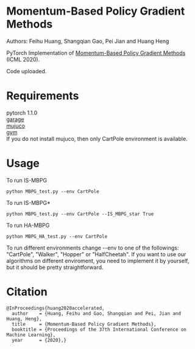 # Momentum-Based Policy Gradient Methods
Authors: Feihu Huang, Shangqian Gao, Pei Jian and Huang Heng

PyTorch Implementation of [Momentum-Based Policy Gradient Methods](https://arxiv.org/pdf/2007.06680.pdf) (ICML 2020).

Code uploaded.
# Requirements
pytorch 1.1.0  
[garage](https://github.com/rlworkgroup/garage)  
[mujuco](http://www.mujoco.org/)  
[gym](https://github.com/openai/gym)  
If you do not install mujuco, then only CartPole environment is available.
# Usage
To run IS-MBPG
```
python MBPG_test.py --env CartPole
```
To run IS-MBPG*
```
python MBPG_test.py --env CartPole --IS_MBPG_star True
```
To run HA-MBPG
```
python MBPG_HA_test.py --env CartPole
```
To run different environments change --env to one of the followings: "CartPole", "Walker", "Hopper" or "HalfCheetah". If you want to use our algorithms on different enviroment, you need to implement it by yourself, but it should be pretty straightforward.
# Citation
```
@InProceedings{huang2020accelerated,
  author    = {Huang, Feihu and Gao, Shangqian and Pei, Jian and Huang, Heng},
  title     = {Momentum-Based Policy Gradient Methods},
  booktitle = {Proceedings of the 37th International Conference on Machine Learning},
  year      = {2020},}
```
